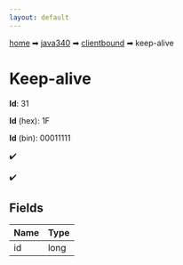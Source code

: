```yaml
---
layout: default
---
```


[home](/) ➡ [java340](/protocol/java340) ➡ [clientbound](/protocol/java340/clientbound) ➡ keep-alive

# Keep-alive

**Id**: 31

**Id** (hex): 1F

**Id** (bin): 00011111

✔️

✔️

## Fields

Name | Type
---|---
id | long

